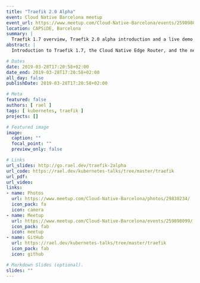 ```yaml
---
title: "Traefik 2.0 Alpha"
event: Cloud Native Barcelona meetup
event_url: https://www.meetup.com/Cloud-Native-Barcelona/events/259898099/
location: CAPSiDE, Barcelona
summary: |
  Traefik 1.7 overview, Traefik 2.0 alpha introduction and a live demo using both versions.
abstract: |
  Introduction to Traefik 1.7, the Cloud Native Edge Router, and the new features comming in Traefik 2.0.

# Dates
date: 2019-03-28T17:20:58+02:00
date_end: 2019-03-28T17:20:58+02:00
all_day: false
publishDate: 2019-03-28T17:20:58+02:00

# Meta
featured: false
authors: [ rael ]
tags: [ kubernetes, traefik ]
projects: []

# Featured image
image:
  caption: ""
  focal_point: ""
  preview_only: false

# Links
url_slides: http://go.rael.dev/traefik-2alpha
url_code: https://rael.dev/kubernetes-talks/tree/master/traefik
url_pdf:
url_video:
links:
- name: Photos
  url: https://www.meetup.com/Cloud-Native-Barcelona/photos/29838234/
  icon_pack: fa
  icon: camera
- name: Meetup
  url: https://www.meetup.com/Cloud-Native-Barcelona/events/259898099/
  icon_pack: fab
  icon: meetup
- name: GitHub
  url: https://rael.dev/kubernetes-talks/tree/master/traefik
  icon_pack: fab
  icon: github

# Markdown Slides (optional).
slides: ""
---
```

